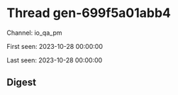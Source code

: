# Thread gen-699f5a01abb4
Channel: io_qa_pm

First seen: 2023-10-28 00:00:00

Last seen: 2023-10-28 00:00:00

## Digest


